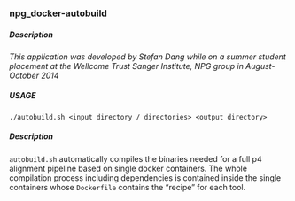 ### npg_docker-autobuild

##### Description
*This application was developed by Stefan Dang while on a summer student placement at the Wellcome Trust Sanger Institute, NPG group in August-October 2014*

##### USAGE
```
./autobuild.sh <input directory / directories> <output directory>
```

##### Description
`autobuild.sh` automatically compiles the binaries needed for a full p4 alignment pipeline based on single docker containers. The whole compilation process including dependencies is contained inside the single containers whose `Dockerfile` contains the “recipe” for each tool.
